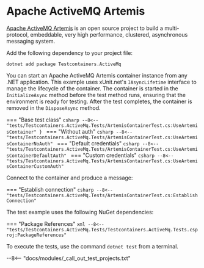 # Apache ActiveMQ Artemis

[Apache ActiveMQ Artemis](https://activemq.apache.org/components/artemis/) is an open source project to build a multi-protocol, embeddable, very high performance, clustered, asynchronous messaging system.

Add the following dependency to your project file:

```shell title="NuGet"
dotnet add package Testcontainers.ActiveMq
```

You can start an Apache ActiveMQ Artemis container instance from any .NET application. This example uses xUnit.net's `IAsyncLifetime` interface to manage the lifecycle of the container. The container is started in the `InitializeAsync` method before the test method runs, ensuring that the environment is ready for testing. After the test completes, the container is removed in the `DisposeAsync` method.

=== "Base test class"
    ```csharp
    --8<-- "tests/Testcontainers.ActiveMq.Tests/ArtemisContainerTest.cs:UseArtemisContainer"
    }
    ```
=== "Without auth"
    ```csharp
    --8<-- "tests/Testcontainers.ActiveMq.Tests/ArtemisContainerTest.cs:UseArtemisContainerNoAuth"
    ```
=== "Default credentials"
    ```csharp
    --8<-- "tests/Testcontainers.ActiveMq.Tests/ArtemisContainerTest.cs:UseArtemisContainerDefaultAuth"
    ```
=== "Custom credentials"
    ```csharp
    --8<-- "tests/Testcontainers.ActiveMq.Tests/ArtemisContainerTest.cs:UseArtemisContainerCustomAuth"
    ```

Connect to the container and produce a message:

=== "Establish connection"
    ```csharp
    --8<-- "tests/Testcontainers.ActiveMq.Tests/ArtemisContainerTest.cs:EstablishConnection"
    ```

The test example uses the following NuGet dependencies:

=== "Package References"
    ```xml
    --8<-- "tests/Testcontainers.ActiveMq.Tests/Testcontainers.ActiveMq.Tests.csproj:PackageReferences"
    ```

To execute the tests, use the command `dotnet test` from a terminal.

--8<-- "docs/modules/_call_out_test_projects.txt"